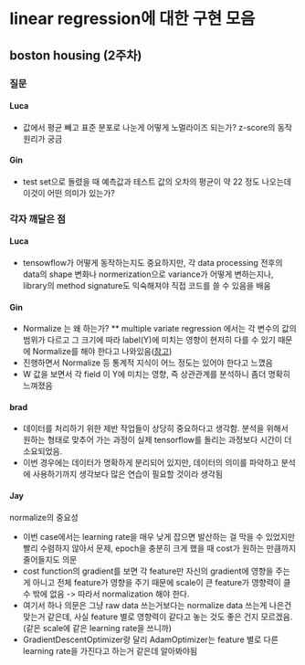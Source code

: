 # linear regression에 대한 구현 모음


## boston housing (2주차)

### 질문

#### Luca

- 값에서 평균 빼고 표준 분포로 나눈게 어떻게 노멀라이즈 되는가? z-score의 동작 원리가 궁금

#### Gin

- test set으로 돌렸을 때 예측값과 테스트 값의 오차의 평균이 약 22 정도 나오는데 이것이 어떤 의미가 있는가?


### 각자 깨달은 점

#### Luca
- tensowflow가 어떻게 동작하는지도 중요하지만, 각 data processing 전후의 data의 shape 변화나 normerization으로 variance가 어떻게 변하는지나, library의 method signature도 익숙해져야 직접 코드를 쓸 수 있음을 배움

#### Gin

* Normalize 는 왜 하는가?
** multiple variate regression 에서는 각 변수의 값의 범위가 다르고 그 크기에 따라 label(Y)에 미치는 영향이 현저히 다를 수 있기 때문에 Normalize를 해야 한다고 나와있음([참고](https://stats.stackexchange.com/questions/29781/when-conducting-multiple-regression-when-should-you-center-your-predictor-varia))
* 진행하면서 Normalize 등 통계적 지식이 어느 정도는 있어야 한다고 느꼈음
* W 값을 보면서 각 field 이 Y에 미치는 영향, 즉 상관관계를 분석하니 좀더 명확히 느껴졌음

#### brad
- 데이터를 처리하기 위한 제반 작업들이 상당히 중요하다고 생각함. 분석을 위해서 원하는 형태로 맞추어 가는 과정이 실제 tensorflow를 돌리는 과정보다 시간이 더 소요되었음.
- 이번 경우에는 데이터가 명확하게 분리되어 있지만, 데이터의 의미를 파악하고 분석에 사용하기까지 생각보다 많은 연습이 필요할 것이라 생각됨

#### Jay
normalize의 중요성
- 이번 case에서는 learning rate을 매우 낮게 잡으면 발산하는 걸 막을 수 있었지만 빨리 수렴하지 않아서 문제, epoch을
충분히 크게 했을 때 cost가 원하는 만큼까지 줄어들지도 의문
- cost function의 gradient를 보면 각 feature만 자신의 gradient에 영향을 주는게 아니고 전체 feature가 영향을 주기 때문에
scale이 큰 feature가 영향력이 클 수 밖에 없음 -> 따라서 normalization 해야 한다.
- 여기서 하나 의문은 그냥 raw data 쓰는거보다는 normalize data 쓰는게 나은건 맞는거 같은데, 사실 feature 별로 영향력이
같다고 놓는 것도 좋은 건지 모르겠음. (같은 scale에 같은 learning rate을 쓰니까)
- GradientDescentOptimizer랑 달리 AdamOptimizer는 feature 별로 다른 learning rate을 가진다고 하는거 같은데 알아봐야됨
